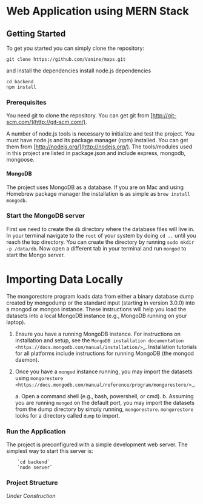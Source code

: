 # Web Application using MERN Stack

<!-- ***Install mongodb***

To run this app:
### Run `cd backend`
### Run `npm install`
### Run `cd frontend`
### Run `npm install`
### Run `node ../backend/server`
### Run `npm start` -->



## Getting Started
To get you started you can simply clone the repository:

```
git clone https://github.com/Vanine/maps.git
```
and install the dependencies 
install node.js dependencies
```
cd backend
npm install
```


### Prerequisites
You need git to clone the repository. You can get git from
[http://git-scm.com/](http://git-scm.com/).

A number of node.js tools is necessary to initialize and test the project. You must have node.js and its package manager (npm) installed. You can get them from  [http://nodejs.org/](http://nodejs.org/). The tools/modules used in this project are listed in package.json and include express, mongodb, mongoose.

#### MongoDB
The project uses MongoDB as a database. If you are on Mac and using Homebrew package manager the installation is as simple as `brew install mongodb`.


### Start the MongoDB server
First we need to create the `db` directory where the database files will live in. In your terminal navigate to the `root` of your system by doing `cd ..` until you reach the top directory. You can create the directory by running `sudo mkdir -p /data/db`. Now open a different tab in your terminal and run `mongod` to start the Mongo server.



Importing Data Locally
======================
The mongorestore program loads data from either a binary database dump created by mongodump or the standard input (starting in version 3.0.0) into a mongod or mongos instance.
These instructions will help you load the datasets into a local MongoDB instance (e.g., MongoDB running on your laptop).

1. Ensure you have a running MongoDB instance. For instructions on installation and setup, see the `MongoDB installation documentation <https://docs.mongodb.com/manual/installation/>`_. Installation tutorials for all platforms include instructions for running MongoDB (the mongod daemon).

2. Once you have a ``mongod`` instance running, you may import the datasets using `mongorestore <https://docs.mongodb.com/manual/reference/program/mongorestore/>`_.

   a. Open a command shell (e.g., bash, powershell, or cmd).
   b. Assuming you are running ``mongod`` on the default port, you may import the datasets from the dump directory by simply running, ``mongorestore``. ``mongorestore`` looks for a directory called ``dump`` to import.

### Run the Application

The project is preconfigured with a simple development web server. The simplest way to start this server is:
```
    `cd backend`
    `node server`
```
### Project Structure

*Under Construction*